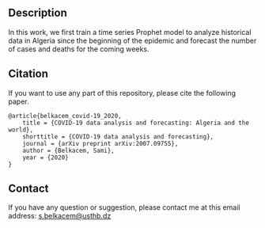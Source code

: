 ## Description
In this work, we first train a time series Prophet model to analyze historical data in Algeria since the beginning of the epidemic and forecast the number of cases and deaths for the coming weeks.

## Citation
If you want to use any part of this repository, please cite the following paper.

```
@article{belkacem_covid-19_2020,
	title = {COVID-19 data analysis and forecasting: Algeria and the world},
	shorttitle = {COVID-19 data analysis and forecasting},
	journal = {arXiv preprint arXiv:2007.09755},
	author = {Belkacem, Sami},
	year = {2020}
}
```

## Contact
If you have any question or suggestion, please contact me at this email address: s.belkacem@usthb.dz
